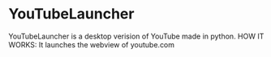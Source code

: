 # YouTubeLauncher
 YouTubeLauncher is a desktop verision of YouTube made in python. HOW IT WORKS: It launches the webview of youtube.com
